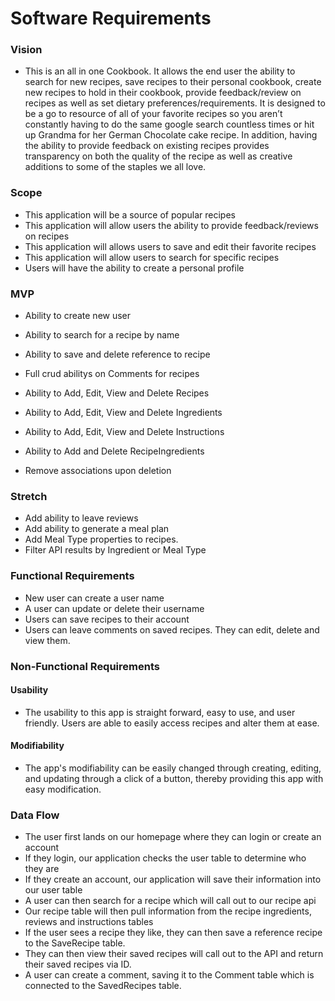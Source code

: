 # Software Requirements

### Vision

- This is an all in one Cookbook. It allows the end user the ability to search for new recipes, save recipes to their personal cookbook, create new recipes to hold in their cookbook, provide feedback/review on recipes as well as set dietary preferences/requirements. It is designed to be a go to resource of all of your favorite recipes so you aren’t constantly having to do the same google search countless times or hit up Grandma for her German Chocolate cake recipe. In addition, having the ability to provide feedback on existing recipes provides transparency on both the quality of the recipe as well as creative additions to some of the staples we all love.

### Scope
- This application will be a source of popular recipes
- This application will allow users the ability to provide feedback/reviews on recipes
- This application will allows users to save and edit their favorite recipes
- This application will allow users to search for specific recipes
- Users will have the ability to create a personal profile

### MVP
- Ability to create new user
- Ability to search for a recipe by name
- Ability to save and delete reference to recipe
- Full crud abilitys on Comments for recipes

- Ability to Add, Edit, View and Delete Recipes
- Ability to Add, Edit, View and Delete Ingredients
- Ability to Add, Edit, View and Delete Instructions
- Ability to Add and Delete RecipeIngredients
- Remove associations upon deletion


### Stretch
- Add ability to leave reviews
- Add ability to generate a meal plan
- Add Meal Type properties to recipes.
- Filter API results by Ingredient or Meal Type

### Functional Requirements
- New user can create a user name
- A user can update or delete their username 
- Users can save recipes to their account
- Users can leave comments on saved recipes. They can edit, delete and view them.


### Non-Functional Requirements

#### Usability 
- The usability to this app is straight forward, easy to use, and user friendly. Users are able to easily access recipes and alter them at ease.

#### Modifiability
- The app's modifiability can be easily changed through creating, editing, and updating through a click of a button, thereby providing this app with easy modification.


### Data Flow
- The user first lands on our homepage where they can login or create an account
- If they login, our application checks the user table to determine who they are
- If they create an account, our application will save their information into our user table
- A user can then search for a recipe which will call out to our recipe api
- Our recipe table will then pull information from the recipe ingredients, reviews and instructions tables
- If the user sees a recipe they like, they can then save a reference recipe to the SaveRecipe table.
- They can then view their saved recipes will call out to the API and return their saved recipes via ID. 
- A user can create a comment, saving it to the Comment table which is connected to the SavedRecipes table.

